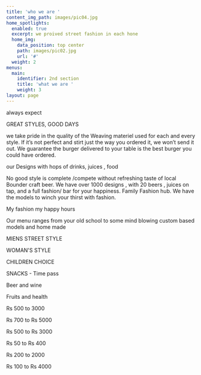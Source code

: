 ```yaml
---
title: 'who we are '
content_img_path: images/pic04.jpg
home_spotlights:
  enabled: true
  excerpt: we proived street fashion in each hone
  home_img:
    data_position: top center
    path: images/pic02.jpg
    url: '#'
  weight: 2
menus:
  main:
    identifier: 2nd section
    title: 'what we are '
    weight: 3
layout: page
---
```

 	

﻿always expect

GREAT  STYLES, GOOD DAYS

 we take pride in the quality of the Weaving materiel used for each and every  style. If it’s not perfect and stirt just the way you ordered it, we won’t send it out.  We guarantee the burger delivered to your table is the best burger you could have ordered.

our Designs with hops of drinks, juices , food 

No good style is complete /compete without refreshing taste of local Bounder craft beer. We have over 1000 designs , with  20 beers , juices on tap, and a full fashion/ bar for your happiness. Family Fashion hub. We have the models to winch your thirst with fashion. 

My fashion  my happy hours

Our menu ranges from your old school to some mind blowing custom based models and home made

MIENS STREET STYLE

WOMAN'S STYLE

CHILDREN CHOICE

SNACKS - Time pass

Beer and wine

Fruits and health

	

Rs 500 to  3000

Rs 700 to  Rs 5000

Rs 500 to   Rs 3000

Rs 50 to  Rs 400

Rs 200 to 2000

Rs 100 to Rs 4000
